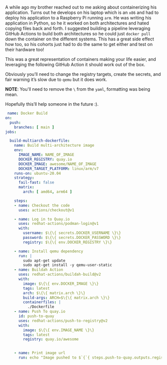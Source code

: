 A while ago my brother reached out to me asking about containerizing his application. Turns out he develops on his laptop which is an `x86` and had to deploy his application to a Raspberry Pi running `arm`. He was writing his application in Python, so he it worked on both architectures and hated copying files back and forth. I suggested building a pipeline leveraging GitHub Actions to build both architectures so he could just `docker pull` down the container on the different systems. This has a great side effect how too, so his cohorts just had to do the same to get either  and test on their hardware too!

This was a great representation of containers making your life easier, and leveraging the following GitHub Action it should work out of the box. 

Obviously you’ll need to change the registry targets, create the secrets, and fair warning it’s slow due to `qemu` but it does work. 

**NOTE**: You'll need to remove the `\` from the `yaml`, formatting was being mean. 
 
Hopefully this’ll help someone in the future :).


```yaml
 name: Docker Build
on:  
  push:    
    branches: [ main ]  
jobs:   

  build-multiarch-dockerfile:
    name: Build multi-architecture image 
    env:
      IMAGE_NAME: NAME_OF_IMAGE
      DOCKER_REGISTRY: quay.io 
      DOCKER_IMAGE: awesome/NAME_OF_IMAGE 
      DOCKER_TARGET_PLATFORM: linux/arm/v7                 
    runs-on: ubuntu-20.04
    strategy:
      fail-fast: false
      matrix:
        arch: [ amd64, arm64 ]

    steps:    
    - name: Checkout the code       
      uses: actions/checkout@v1          

    - name: Log in to Quay.io
      uses: redhat-actions/podman-login@v1
      with:
        username: $\{\{ secrets.DOCKER_USERNAME \}\}
        password: $\{\{ secrets.DOCKER_PASSWORD \}\}
        registry: $\{\{ env.DOCKER_REGISTRY \}\}

    - name: Install qemu dependency
      run: |
        sudo apt-get update
        sudo apt-get install -y qemu-user-static
    - name: Buildah Action
      uses: redhat-actions/buildah-build@v2
      with:
        image: $\{\{ env.DOCKER_IMAGE \}\}
        tags: latest
        arch: $\{\{ matrix.arch \}\}
        build-args: ARCH=$\{\{ matrix.arch \}\}
        containerfiles: |
          ./Dockerfile
    - name: Push To quay.io
      id: push-to-quay
      uses: redhat-actions/push-to-registry@v2
      with:
        image: $\{\{ env.IMAGE_NAME \}\}
        tags: latest
        registry: quay.io/awesome
        

    - name: Print image url
      run: echo "Image pushed to $`{`{ steps.push-to-quay.outputs.registry-paths `}`}"
```
